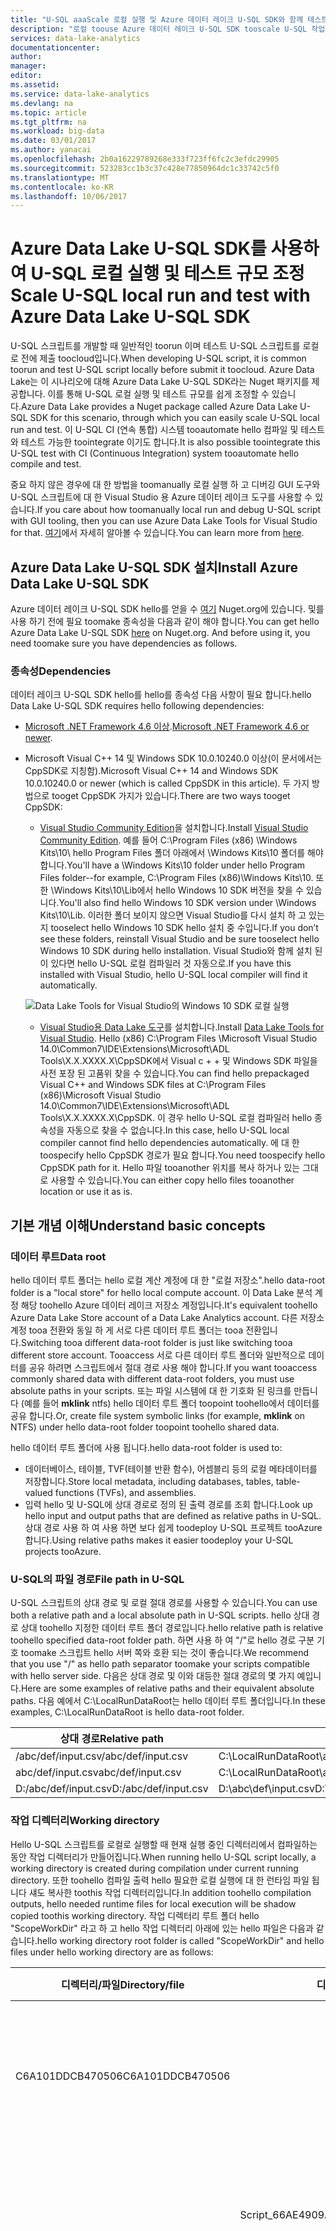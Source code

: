 ```yaml
---
title: "U-SQL aaaScale 로컬 실행 및 Azure 데이터 레이크 U-SQL SDK와 함께 테스트 | Microsoft Docs"
description: "로컬 toouse Azure 데이터 레이크 U-SQL SDK tooscale U-SQL 작업 실행 하 고 명령줄에서 로컬 워크스테이션 프로그래밍 인터페이스와 테스트 하는 방법에 대해 알아봅니다."
services: data-lake-analytics
documentationcenter: 
author: 
manager: 
editor: 
ms.assetid: 
ms.service: data-lake-analytics
ms.devlang: na
ms.topic: article
ms.tgt_pltfrm: na
ms.workload: big-data
ms.date: 03/01/2017
ms.author: yanacai
ms.openlocfilehash: 2b0a16229789268e333f723ff6fc2c3efdc29905
ms.sourcegitcommit: 523283cc1b3c37c428e77850964dc1c33742c5f0
ms.translationtype: MT
ms.contentlocale: ko-KR
ms.lasthandoff: 10/06/2017
---
```

# <a name="scale-u-sql-local-run-and-test-with-azure-data-lake-u-sql-sdk"></a><span data-ttu-id="9155f-103">Azure Data Lake U-SQL SDK를 사용하여 U-SQL 로컬 실행 및 테스트 규모 조정</span><span class="sxs-lookup"><span data-stu-id="9155f-103">Scale U-SQL local run and test with Azure Data Lake U-SQL SDK</span></span>

<span data-ttu-id="9155f-104">U-SQL 스크립트를 개발할 때 일반적인 toorun 이며 테스트 U-SQL 스크립트를 로컬로 전에 제출 toocloud입니다.</span><span class="sxs-lookup"><span data-stu-id="9155f-104">When developing U-SQL script, it is common toorun and test U-SQL script locally before submit it toocloud.</span></span> <span data-ttu-id="9155f-105">Azure Data Lake는 이 시나리오에 대해 Azure Data Lake U-SQL SDK라는 Nuget 패키지를 제공합니다. 이를 통해 U-SQL 로컬 실행 및 테스트 규모를 쉽게 조정할 수 있습니다.</span><span class="sxs-lookup"><span data-stu-id="9155f-105">Azure Data Lake provides a Nuget package called Azure Data Lake U-SQL SDK for this scenario, through which you can easily scale U-SQL local run and test.</span></span> <span data-ttu-id="9155f-106">이 U-SQL CI (연속 통합) 시스템 tooautomate hello 컴파일 및 테스트와 테스트 가능한 toointegrate 이기도 합니다.</span><span class="sxs-lookup"><span data-stu-id="9155f-106">It is also possible toointegrate this U-SQL test with CI (Continuous Integration) system tooautomate hello compile and test.</span></span>

<span data-ttu-id="9155f-107">중요 하지 않은 경우에 대 한 방법을 toomanually 로컬 실행 하 고 디버깅 GUI 도구와 U-SQL 스크립트에 대 한 Visual Studio 용 Azure 데이터 레이크 도구를 사용할 수 있습니다.</span><span class="sxs-lookup"><span data-stu-id="9155f-107">If you care about how toomanually local run and debug U-SQL script with GUI tooling, then you can use Azure Data Lake Tools for Visual Studio for that.</span></span> <span data-ttu-id="9155f-108">[여기](data-lake-analytics-data-lake-tools-local-run.md)에서 자세히 알아볼 수 있습니다.</span><span class="sxs-lookup"><span data-stu-id="9155f-108">You can learn more from [here](data-lake-analytics-data-lake-tools-local-run.md).</span></span>

## <a name="install-azure-data-lake-u-sql-sdk"></a><span data-ttu-id="9155f-109">Azure Data Lake U-SQL SDK 설치</span><span class="sxs-lookup"><span data-stu-id="9155f-109">Install Azure Data Lake U-SQL SDK</span></span>

<span data-ttu-id="9155f-110">Azure 데이터 레이크 U-SQL SDK hello를 얻을 수 [여기](https://www.nuget.org/packages/Microsoft.Azure.DataLake.USQL.SDK/) Nuget.org에 있습니다. 및를 사용 하기 전에 필요 toomake 종속성을 다음과 같이 해야 합니다.</span><span class="sxs-lookup"><span data-stu-id="9155f-110">You can get hello Azure Data Lake U-SQL SDK [here](https://www.nuget.org/packages/Microsoft.Azure.DataLake.USQL.SDK/) on Nuget.org. And before using it, you need toomake sure you have dependencies as follows.</span></span>

### <a name="dependencies"></a><span data-ttu-id="9155f-111">종속성</span><span class="sxs-lookup"><span data-stu-id="9155f-111">Dependencies</span></span>

<span data-ttu-id="9155f-112">데이터 레이크 U-SQL SDK hello를 hello를 종속성 다음 사항이 필요 합니다.</span><span class="sxs-lookup"><span data-stu-id="9155f-112">hello Data Lake U-SQL SDK requires hello following dependencies:</span></span>

- <span data-ttu-id="9155f-113">[Microsoft .NET Framework 4.6 이상](https://www.microsoft.com/download/details.aspx?id=17851).</span><span class="sxs-lookup"><span data-stu-id="9155f-113">[Microsoft .NET Framework 4.6 or newer](https://www.microsoft.com/download/details.aspx?id=17851).</span></span>
- <span data-ttu-id="9155f-114">Microsoft Visual C++ 14 및 Windows SDK 10.0.10240.0 이상(이 문서에서는 CppSDK로 지칭함).</span><span class="sxs-lookup"><span data-stu-id="9155f-114">Microsoft Visual C++ 14 and Windows SDK 10.0.10240.0 or newer (which is called CppSDK in this article).</span></span> <span data-ttu-id="9155f-115">두 가지 방법으로 tooget CppSDK 가지가 있습니다.</span><span class="sxs-lookup"><span data-stu-id="9155f-115">There are two ways tooget CppSDK:</span></span>

    - <span data-ttu-id="9155f-116">[Visual Studio Community Edition](https://developer.microsoft.com/downloads/vs-thankyou)을 설치합니다.</span><span class="sxs-lookup"><span data-stu-id="9155f-116">Install [Visual Studio Community Edition](https://developer.microsoft.com/downloads/vs-thankyou).</span></span> <span data-ttu-id="9155f-117">예를 들어 C:\Program Files (x86) \Windows Kits\10\ hello Program Files 폴더 아래에서 \Windows Kits\10 폴더를 해야 합니다.</span><span class="sxs-lookup"><span data-stu-id="9155f-117">You'll have a \Windows Kits\10 folder under hello Program Files folder--for example, C:\Program Files (x86)\Windows Kits\10\.</span></span> <span data-ttu-id="9155f-118">또한 \Windows Kits\10\Lib에서 hello Windows 10 SDK 버전을 찾을 수 있습니다.</span><span class="sxs-lookup"><span data-stu-id="9155f-118">You'll also find hello Windows 10 SDK version under \Windows Kits\10\Lib.</span></span> <span data-ttu-id="9155f-119">이러한 폴더 보이지 않으면 Visual Studio를 다시 설치 하 고 있는지 tooselect hello Windows 10 SDK hello 설치 중 수입니다.</span><span class="sxs-lookup"><span data-stu-id="9155f-119">If you don’t see these folders, reinstall Visual Studio and be sure tooselect hello Windows 10 SDK during hello installation.</span></span> <span data-ttu-id="9155f-120">Visual Studio와 함께 설치 된이 있다면 hello U-SQL 로컬 컴파일러 것 자동으로.</span><span class="sxs-lookup"><span data-stu-id="9155f-120">If you have this installed with Visual Studio, hello U-SQL local compiler will find it automatically.</span></span>

    ![Data Lake Tools for Visual Studio의 Windows 10 SDK 로컬 실행](./media/data-lake-analytics-data-lake-tools-local-run/data-lake-tools-for-visual-studio-local-run-windows-10-sdk.png)

    - <span data-ttu-id="9155f-122">[Visual Studio용 Data Lake 도구](http://aka.ms/adltoolsvs)를 설치합니다.</span><span class="sxs-lookup"><span data-stu-id="9155f-122">Install [Data Lake Tools for Visual Studio](http://aka.ms/adltoolsvs).</span></span> <span data-ttu-id="9155f-123">Hello (x86) C:\Program Files \Microsoft Visual Studio 14.0\Common7\IDE\Extensions\Microsoft\ADL Tools\X.X.XXXX.X\CppSDK에서 Visual c + + 및 Windows SDK 파일을 사전 포장 된 고품위 찾을 수 있습니다.</span><span class="sxs-lookup"><span data-stu-id="9155f-123">You can find hello prepackaged Visual C++ and Windows SDK files at C:\Program Files (x86)\Microsoft Visual Studio 14.0\Common7\IDE\Extensions\Microsoft\ADL Tools\X.X.XXXX.X\CppSDK.</span></span> <span data-ttu-id="9155f-124">이 경우 hello U-SQL 로컬 컴파일러 hello 종속성을 자동으로 찾을 수 없습니다.</span><span class="sxs-lookup"><span data-stu-id="9155f-124">In this case, hello U-SQL local compiler cannot find hello dependencies automatically.</span></span> <span data-ttu-id="9155f-125">에 대 한 toospecify hello CppSDK 경로가 필요 합니다.</span><span class="sxs-lookup"><span data-stu-id="9155f-125">You need toospecify hello CppSDK path for it.</span></span> <span data-ttu-id="9155f-126">Hello 파일 tooanother 위치를 복사 하거나 있는 그대로 사용할 수 있습니다.</span><span class="sxs-lookup"><span data-stu-id="9155f-126">You can either copy hello files tooanother location or use it as is.</span></span>

## <a name="understand-basic-concepts"></a><span data-ttu-id="9155f-127">기본 개념 이해</span><span class="sxs-lookup"><span data-stu-id="9155f-127">Understand basic concepts</span></span>

### <a name="data-root"></a><span data-ttu-id="9155f-128">데이터 루트</span><span class="sxs-lookup"><span data-stu-id="9155f-128">Data root</span></span>

<span data-ttu-id="9155f-129">hello 데이터 루트 폴더는 hello 로컬 계산 계정에 대 한 "로컬 저장소".</span><span class="sxs-lookup"><span data-stu-id="9155f-129">hello data-root folder is a "local store" for hello local compute account.</span></span> <span data-ttu-id="9155f-130">이 Data Lake 분석 계정 해당 toohello Azure 데이터 레이크 저장소 계정입니다.</span><span class="sxs-lookup"><span data-stu-id="9155f-130">It's equivalent toohello Azure Data Lake Store account of a Data Lake Analytics account.</span></span> <span data-ttu-id="9155f-131">다른 저장소 계정 tooa 전환와 동일 하 게 서로 다른 데이터 루트 폴더는 tooa 전환입니다.</span><span class="sxs-lookup"><span data-stu-id="9155f-131">Switching tooa different data-root folder is just like switching tooa different store account.</span></span> <span data-ttu-id="9155f-132">Tooaccess 서로 다른 데이터 루트 폴더와 일반적으로 데이터를 공유 하려면 스크립트에서 절대 경로 사용 해야 합니다.</span><span class="sxs-lookup"><span data-stu-id="9155f-132">If you want tooaccess commonly shared data with different data-root folders, you must use absolute paths in your scripts.</span></span> <span data-ttu-id="9155f-133">또는 파일 시스템에 대 한 기호화 된 링크를 만듭니다 (예를 들어 **mklink** ntfs) hello 데이터 루트 폴더 toopoint toohello에서 데이터를 공유 합니다.</span><span class="sxs-lookup"><span data-stu-id="9155f-133">Or, create file system symbolic links (for example, **mklink** on NTFS) under hello data-root folder toopoint toohello shared data.</span></span>

<span data-ttu-id="9155f-134">hello 데이터 루트 폴더에 사용 됩니다.</span><span class="sxs-lookup"><span data-stu-id="9155f-134">hello data-root folder is used to:</span></span>

- <span data-ttu-id="9155f-135">데이터베이스, 테이블, TVF(테이블 반환 함수), 어셈블리 등의 로컬 메타데이터를 저장합니다.</span><span class="sxs-lookup"><span data-stu-id="9155f-135">Store local metadata, including databases, tables, table-valued functions (TVFs), and assemblies.</span></span>
- <span data-ttu-id="9155f-136">입력 hello 및 U-SQL에 상대 경로로 정의 된 출력 경로를 조회 합니다.</span><span class="sxs-lookup"><span data-stu-id="9155f-136">Look up hello input and output paths that are defined as relative paths in U-SQL.</span></span> <span data-ttu-id="9155f-137">상대 경로 사용 하 여 사용 하면 보다 쉽게 toodeploy U-SQL 프로젝트 tooAzure 합니다.</span><span class="sxs-lookup"><span data-stu-id="9155f-137">Using relative paths makes it easier toodeploy your U-SQL projects tooAzure.</span></span>

### <a name="file-path-in-u-sql"></a><span data-ttu-id="9155f-138">U-SQL의 파일 경로</span><span class="sxs-lookup"><span data-stu-id="9155f-138">File path in U-SQL</span></span>

<span data-ttu-id="9155f-139">U-SQL 스크립트의 상대 경로 및 로컬 절대 경로를 사용할 수 있습니다.</span><span class="sxs-lookup"><span data-stu-id="9155f-139">You can use both a relative path and a local absolute path in U-SQL scripts.</span></span> <span data-ttu-id="9155f-140">hello 상대 경로 상대 toohello 지정한 데이터 루트 폴더 경로입니다.</span><span class="sxs-lookup"><span data-stu-id="9155f-140">hello relative path is relative toohello specified data-root folder path.</span></span> <span data-ttu-id="9155f-141">하면 사용 하 여 "/"로 hello 경로 구분 기호 toomake 스크립트 hello 서버 쪽와 호환 되는 것이 좋습니다.</span><span class="sxs-lookup"><span data-stu-id="9155f-141">We recommend that you use "/" as hello path separator toomake your scripts compatible with hello server side.</span></span> <span data-ttu-id="9155f-142">다음은 상대 경로 및 이와 대등한 절대 경로의 몇 가지 예입니다.</span><span class="sxs-lookup"><span data-stu-id="9155f-142">Here are some examples of relative paths and their equivalent absolute paths.</span></span> <span data-ttu-id="9155f-143">다음 예에서 C:\LocalRunDataRoot는 hello 데이터 루트 폴더입니다.</span><span class="sxs-lookup"><span data-stu-id="9155f-143">In these examples, C:\LocalRunDataRoot is hello data-root folder.</span></span>

|<span data-ttu-id="9155f-144">상대 경로</span><span class="sxs-lookup"><span data-stu-id="9155f-144">Relative path</span></span>|<span data-ttu-id="9155f-145">절대 경로</span><span class="sxs-lookup"><span data-stu-id="9155f-145">Absolute path</span></span>|
|-------------|-------------|
|<span data-ttu-id="9155f-146">/abc/def/input.csv</span><span class="sxs-lookup"><span data-stu-id="9155f-146">/abc/def/input.csv</span></span> |<span data-ttu-id="9155f-147">C:\LocalRunDataRoot\abc\def\input.csv</span><span class="sxs-lookup"><span data-stu-id="9155f-147">C:\LocalRunDataRoot\abc\def\input.csv</span></span>|
|<span data-ttu-id="9155f-148">abc/def/input.csv</span><span class="sxs-lookup"><span data-stu-id="9155f-148">abc/def/input.csv</span></span>  |<span data-ttu-id="9155f-149">C:\LocalRunDataRoot\abc\def\input.csv</span><span class="sxs-lookup"><span data-stu-id="9155f-149">C:\LocalRunDataRoot\abc\def\input.csv</span></span>|
|<span data-ttu-id="9155f-150">D:/abc/def/input.csv</span><span class="sxs-lookup"><span data-stu-id="9155f-150">D:/abc/def/input.csv</span></span> |<span data-ttu-id="9155f-151">D:\abc\def\input.csv</span><span class="sxs-lookup"><span data-stu-id="9155f-151">D:\abc\def\input.csv</span></span>|

### <a name="working-directory"></a><span data-ttu-id="9155f-152">작업 디렉터리</span><span class="sxs-lookup"><span data-stu-id="9155f-152">Working directory</span></span>

<span data-ttu-id="9155f-153">Hello U-SQL 스크립트를 로컬로 실행할 때 현재 실행 중인 디렉터리에서 컴파일하는 동안 작업 디렉터리가 만들어집니다.</span><span class="sxs-lookup"><span data-stu-id="9155f-153">When running hello U-SQL script locally, a working directory is created during compilation under current running directory.</span></span> <span data-ttu-id="9155f-154">또한 toohello 컴파일 출력 hello 필요한 로컬 실행에 대 한 런타임 파일 됩니다 섀도 복사한 toothis 작업 디렉터리입니다.</span><span class="sxs-lookup"><span data-stu-id="9155f-154">In addition toohello compilation outputs, hello needed runtime files for local execution will be shadow copied toothis working directory.</span></span> <span data-ttu-id="9155f-155">작업 디렉터리 루트 폴더 hello "ScopeWorkDir" 라고 하 고 hello 작업 디렉터리 아래에 있는 hello 파일은 다음과 같습니다.</span><span class="sxs-lookup"><span data-stu-id="9155f-155">hello working directory root folder is called "ScopeWorkDir" and hello files under hello working directory are as follows:</span></span>

|<span data-ttu-id="9155f-156">디렉터리/파일</span><span class="sxs-lookup"><span data-stu-id="9155f-156">Directory/file</span></span>|<span data-ttu-id="9155f-157">디렉터리/파일</span><span class="sxs-lookup"><span data-stu-id="9155f-157">Directory/file</span></span>|<span data-ttu-id="9155f-158">디렉터리/파일</span><span class="sxs-lookup"><span data-stu-id="9155f-158">Directory/file</span></span>|<span data-ttu-id="9155f-159">정의</span><span class="sxs-lookup"><span data-stu-id="9155f-159">Definition</span></span>|<span data-ttu-id="9155f-160">설명</span><span class="sxs-lookup"><span data-stu-id="9155f-160">Description</span></span>|
|--------------|--------------|--------------|----------|-----------|
|<span data-ttu-id="9155f-161">C6A101DDCB470506</span><span class="sxs-lookup"><span data-stu-id="9155f-161">C6A101DDCB470506</span></span>| | |<span data-ttu-id="9155f-162">런타임 버전의 해시 문자열</span><span class="sxs-lookup"><span data-stu-id="9155f-162">Hash string of runtime version</span></span>|<span data-ttu-id="9155f-163">로컬 실행에 필요한 런타임 파일의 섀도 복사본</span><span class="sxs-lookup"><span data-stu-id="9155f-163">Shadow copy of runtime files needed for local execution</span></span>|
| |<span data-ttu-id="9155f-164">Script_66AE4909AA0ED06C</span><span class="sxs-lookup"><span data-stu-id="9155f-164">Script_66AE4909AA0ED06C</span></span>| |<span data-ttu-id="9155f-165">스크립트 이름 + 스크립트 경로의 해시 문자열</span><span class="sxs-lookup"><span data-stu-id="9155f-165">Script name + hash string of script path</span></span>|<span data-ttu-id="9155f-166">컴파일 출력 및 실행 단계 로깅</span><span class="sxs-lookup"><span data-stu-id="9155f-166">Compilation outputs and execution step logging</span></span>|
| | |<span data-ttu-id="9155f-167">\_script\_.abr</span><span class="sxs-lookup"><span data-stu-id="9155f-167">\_script\_.abr</span></span>|<span data-ttu-id="9155f-168">컴파일러 출력</span><span class="sxs-lookup"><span data-stu-id="9155f-168">Compiler output</span></span>|<span data-ttu-id="9155f-169">대수 파일</span><span class="sxs-lookup"><span data-stu-id="9155f-169">Algebra file</span></span>|
| | |<span data-ttu-id="9155f-170">\_ScopeCodeGen\_.*</span><span class="sxs-lookup"><span data-stu-id="9155f-170">\_ScopeCodeGen\_.*</span></span>|<span data-ttu-id="9155f-171">컴파일러 출력</span><span class="sxs-lookup"><span data-stu-id="9155f-171">Compiler output</span></span>|<span data-ttu-id="9155f-172">생성된 관리 코드</span><span class="sxs-lookup"><span data-stu-id="9155f-172">Generated managed code</span></span>|
| | |<span data-ttu-id="9155f-173">\_ScopeCodeGenEngine\_.*</span><span class="sxs-lookup"><span data-stu-id="9155f-173">\_ScopeCodeGenEngine\_.*</span></span>|<span data-ttu-id="9155f-174">컴파일러 출력</span><span class="sxs-lookup"><span data-stu-id="9155f-174">Compiler output</span></span>|<span data-ttu-id="9155f-175">생성된 네이티브 코드</span><span class="sxs-lookup"><span data-stu-id="9155f-175">Generated native code</span></span>|
| | |<span data-ttu-id="9155f-176">참조된 어셈블리</span><span class="sxs-lookup"><span data-stu-id="9155f-176">referenced assemblies</span></span>|<span data-ttu-id="9155f-177">어셈블리 참조</span><span class="sxs-lookup"><span data-stu-id="9155f-177">Assembly reference</span></span>|<span data-ttu-id="9155f-178">참조된 어셈블리 파일</span><span class="sxs-lookup"><span data-stu-id="9155f-178">Referenced assembly files</span></span>|
| | |<span data-ttu-id="9155f-179">deployed_resources</span><span class="sxs-lookup"><span data-stu-id="9155f-179">deployed_resources</span></span>|<span data-ttu-id="9155f-180">리소스 배포</span><span class="sxs-lookup"><span data-stu-id="9155f-180">Resource deployment</span></span>|<span data-ttu-id="9155f-181">리소스 배포 파일</span><span class="sxs-lookup"><span data-stu-id="9155f-181">Resource deployment files</span></span>|
| | |<span data-ttu-id="9155f-182">xxxxxxxx.xxx[1..n]\_\*.*</span><span class="sxs-lookup"><span data-stu-id="9155f-182">xxxxxxxx.xxx[1..n]\_\*.*</span></span>|<span data-ttu-id="9155f-183">실행 로그</span><span class="sxs-lookup"><span data-stu-id="9155f-183">Execution log</span></span>|<span data-ttu-id="9155f-184">실행 단계에 대한 로그</span><span class="sxs-lookup"><span data-stu-id="9155f-184">Log of execution steps</span></span>|


## <a name="use-hello-sdk-from-hello-command-line"></a><span data-ttu-id="9155f-185">Hello 명령줄에서 SDK hello를 사용 하 여</span><span class="sxs-lookup"><span data-stu-id="9155f-185">Use hello SDK from hello command line</span></span>

### <a name="command-line-interface-of-hello-helper-application"></a><span data-ttu-id="9155f-186">Hello 도우미 응용 프로그램의 명령줄 인터페이스</span><span class="sxs-lookup"><span data-stu-id="9155f-186">Command-line interface of hello helper application</span></span>

<span data-ttu-id="9155f-187">SDK directory\build\runtime에서 LocalRunHelper.exe 인터페이스의 일반적으로 사용 하는 hello toomost 로컬 실행 기능을 제공 하는 hello 명령줄 도우미 응용 프로그램입니다.</span><span class="sxs-lookup"><span data-stu-id="9155f-187">Under SDK directory\build\runtime, LocalRunHelper.exe is hello command-line helper application that provides interfaces toomost of hello commonly used local-run functions.</span></span> <span data-ttu-id="9155f-188">Note 명령을 모두 hello 및 hello 인수 스위치는 대/소문자 구분 합니다.</span><span class="sxs-lookup"><span data-stu-id="9155f-188">Note that both hello command and hello argument switches are case-sensitive.</span></span> <span data-ttu-id="9155f-189">tooinvoke 하기:</span><span class="sxs-lookup"><span data-stu-id="9155f-189">tooinvoke it:</span></span>

    LocalRunHelper.exe <command> <Required-Command-Arguments> [Optional-Command-Arguments]

<span data-ttu-id="9155f-190">인수 없이 또는 hello로 LocalRunHelper.exe 실행 **도움말** 스위치 tooshow hello 도움말 정보:</span><span class="sxs-lookup"><span data-stu-id="9155f-190">Run LocalRunHelper.exe without arguments or with hello **help** switch tooshow hello help information:</span></span>

    > LocalRunHelper.exe help

        Command 'help' :  Show usage information
        Command 'compile' :  Compile hello script
        Required Arguments :
            -Script param
                    Script File Path
        Optional Arguments :
            -Shallow [default value 'False']
                    Shallow compile

<span data-ttu-id="9155f-191">Hello에 지원 정보:</span><span class="sxs-lookup"><span data-stu-id="9155f-191">In hello help information:</span></span>

-  <span data-ttu-id="9155f-192">**명령** 제공 hello 명령의 이름입니다.</span><span class="sxs-lookup"><span data-stu-id="9155f-192">**Command** gives hello command’s name.</span></span>  
-  <span data-ttu-id="9155f-193">**Required Argument**: 제공해야 하는 인수를 나열합니다.</span><span class="sxs-lookup"><span data-stu-id="9155f-193">**Required Argument** lists arguments that must be supplied.</span></span>  
-  <span data-ttu-id="9155f-194">**Optional Argument**: 선택적이며 기본값을 갖는 인수를 나열합니다.</span><span class="sxs-lookup"><span data-stu-id="9155f-194">**Optional Argument** lists arguments that are optional, with default values.</span></span>  <span data-ttu-id="9155f-195">선택적 부울 인수 매개 변수 및 모양을 음수 tootheir 기본값을 의미 합니다.</span><span class="sxs-lookup"><span data-stu-id="9155f-195">Optional Boolean arguments don’t have parameters, and their appearances mean negative tootheir default value.</span></span>

### <a name="return-value-and-logging"></a><span data-ttu-id="9155f-196">반환 값 및 로깅</span><span class="sxs-lookup"><span data-stu-id="9155f-196">Return value and logging</span></span>

<span data-ttu-id="9155f-197">hello 도우미 응용 프로그램이 반환 **0** 성공 및 **-1** 실패에 대 한 합니다.</span><span class="sxs-lookup"><span data-stu-id="9155f-197">hello helper application returns **0** for success and **-1** for failure.</span></span> <span data-ttu-id="9155f-198">기본적으로 hello 도우미 모든 메시지 toohello 현재 콘솔을 보냅니다.</span><span class="sxs-lookup"><span data-stu-id="9155f-198">By default, hello helper sends all messages toohello current console.</span></span> <span data-ttu-id="9155f-199">그러나 대부분의 hello 명령은 지원 hello **-MessageOut path_to_log_file** hello 리디렉션하는 선택적 인수 tooa 로그 파일을 출력 합니다.</span><span class="sxs-lookup"><span data-stu-id="9155f-199">However, most of hello commands support hello **-MessageOut path_to_log_file** optional argument that redirects hello outputs tooa log file.</span></span>

### <a name="environment-variable-configuring"></a><span data-ttu-id="9155f-200">환경 변수 구성</span><span class="sxs-lookup"><span data-stu-id="9155f-200">Environment variable configuring</span></span>

<span data-ttu-id="9155f-201">U-SQL 로컬 실행을 위해서는 지정된 데이터 루트가 로컬 저장소 계정으로 필요하고, 종속성에 대해 지정된 CppSDK 경로가 필요합니다.</span><span class="sxs-lookup"><span data-stu-id="9155f-201">U-SQL local run needs a specified data root as local storage account, as well as a specified CppSDK path for dependencies.</span></span> <span data-ttu-id="9155f-202">명령줄 또는 설정 환경 변수에서 집합 hello 인수 둘 다를 수 있습니다.</span><span class="sxs-lookup"><span data-stu-id="9155f-202">You can both set hello argument in command-line or set environment variable for them.</span></span>

- <span data-ttu-id="9155f-203">집합 hello **SCOPE_CPP_SDK** 환경 변수입니다.</span><span class="sxs-lookup"><span data-stu-id="9155f-203">Set hello **SCOPE_CPP_SDK** environment variable.</span></span>

    <span data-ttu-id="9155f-204">Visual Studio에 대 한 데이터 레이크 도구를 설치 하 여 Microsoft Visual c + + 및 Windows SDK hello를 얻게 폴더 다음 hello 있는지를 확인 합니다.</span><span class="sxs-lookup"><span data-stu-id="9155f-204">If you get Microsoft Visual C++ and hello Windows SDK by installing Data Lake Tools for Visual Studio, verify that you have hello following folder:</span></span>

        C:\Program Files (x86)\Microsoft Visual Studio 14.0\Common7\IDE\Extensions\Microsoft\Microsoft Azure Data Lake Tools for Visual Studio 2015\X.X.XXXX.X\CppSDK

    <span data-ttu-id="9155f-205">라는 새 환경 변수를 정의 **SCOPE_CPP_SDK** toopoint toothis 디렉터리입니다.</span><span class="sxs-lookup"><span data-stu-id="9155f-205">Define a new environment variable called **SCOPE_CPP_SDK** toopoint toothis directory.</span></span> <span data-ttu-id="9155f-206">또는 hello 폴더 toohello 다른 위치를 복사 하 고 지정 **SCOPE_CPP_SDK** 된 것입니다.</span><span class="sxs-lookup"><span data-stu-id="9155f-206">Or copy hello folder toohello other location and specify **SCOPE_CPP_SDK** as that.</span></span>

    <span data-ttu-id="9155f-207">또한 toosetting hello 환경 변수에서 hello를 지정할 수 있습니다 **-CppSDK** hello 명령줄을 사용 하는 경우에 인수입니다.</span><span class="sxs-lookup"><span data-stu-id="9155f-207">In addition toosetting hello environment variable, you can specify hello **-CppSDK** argument when you're using hello command line.</span></span> <span data-ttu-id="9155f-208">이 인수는 기본 CppSDK 환경 변수를 덮어씁니다.</span><span class="sxs-lookup"><span data-stu-id="9155f-208">This argument overwrites your default CppSDK environment variable.</span></span>

- <span data-ttu-id="9155f-209">집합 hello **LOCALRUN_DATAROOT** 환경 변수입니다.</span><span class="sxs-lookup"><span data-stu-id="9155f-209">Set hello **LOCALRUN_DATAROOT** environment variable.</span></span>

    <span data-ttu-id="9155f-210">라는 새 환경 변수를 정의 **LOCALRUN_DATAROOT** toohello 데이터 루트를 가리키는 합니다.</span><span class="sxs-lookup"><span data-stu-id="9155f-210">Define a new environment variable called **LOCALRUN_DATAROOT** that points toohello data root.</span></span>

    <span data-ttu-id="9155f-211">또한 toosetting hello 환경 변수에서 hello를 지정할 수 있습니다 **-DataRoot** 인수 명령줄을 사용 하는 경우 hello 데이터 루트 경로 사용 합니다.</span><span class="sxs-lookup"><span data-stu-id="9155f-211">In addition toosetting hello environment variable, you can specify hello **-DataRoot** argument with hello data-root path when you're using a command line.</span></span> <span data-ttu-id="9155f-212">이 인수는 기본 데이터 루트 환경 변수를 덮어씁니다.</span><span class="sxs-lookup"><span data-stu-id="9155f-212">This argument overwrites your default data-root environment variable.</span></span> <span data-ttu-id="9155f-213">이 인수 tooevery 명령줄 hello 모든 작업에 대 한 기본 데이터 루트 환경 변수를 덮어쓸 수 있도록 실행 하는 tooadd 필요 합니다.</span><span class="sxs-lookup"><span data-stu-id="9155f-213">You need tooadd this argument tooevery command line you're running so that you can overwrite hello default data-root environment variable for all operations.</span></span>

### <a name="sdk-command-line-usage-samples"></a><span data-ttu-id="9155f-214">SDK 명령줄 사용 샘플</span><span class="sxs-lookup"><span data-stu-id="9155f-214">SDK command line usage samples</span></span>

#### <a name="compile-and-run"></a><span data-ttu-id="9155f-215">컴파일 및 실행</span><span class="sxs-lookup"><span data-stu-id="9155f-215">Compile and run</span></span>

<span data-ttu-id="9155f-216">hello **실행** 명령을 사용 하 여 toocompile 스크립트 hello 및 다음 컴파일된 결과 실행 합니다.</span><span class="sxs-lookup"><span data-stu-id="9155f-216">hello **run** command is used toocompile hello script and then execute compiled results.</span></span> <span data-ttu-id="9155f-217">명령줄 인수는 **compile**과 **execute**의 조합입니다.</span><span class="sxs-lookup"><span data-stu-id="9155f-217">Its command-line arguments are a combination of those from **compile** and **execute**.</span></span>

    LocalRunHelper run -Script path_to_usql_script.usql [optional_arguments]

<span data-ttu-id="9155f-218">hello 다음은 하기 위한 선택적 인수 **실행**:</span><span class="sxs-lookup"><span data-stu-id="9155f-218">hello following are optional arguments for **run**:</span></span>


|<span data-ttu-id="9155f-219">인수</span><span class="sxs-lookup"><span data-stu-id="9155f-219">Argument</span></span>|<span data-ttu-id="9155f-220">기본값</span><span class="sxs-lookup"><span data-stu-id="9155f-220">Default value</span></span>|<span data-ttu-id="9155f-221">설명</span><span class="sxs-lookup"><span data-stu-id="9155f-221">Description</span></span>|
|--------|-------------|-----------|
|<span data-ttu-id="9155f-222">-CodeBehind</span><span class="sxs-lookup"><span data-stu-id="9155f-222">-CodeBehind</span></span>|<span data-ttu-id="9155f-223">False</span><span class="sxs-lookup"><span data-stu-id="9155f-223">False</span></span>|<span data-ttu-id="9155f-224">hello 스크립트의.cs 코드 숨김</span><span class="sxs-lookup"><span data-stu-id="9155f-224">hello script has .cs code behind</span></span>|
|<span data-ttu-id="9155f-225">-CppSDK</span><span class="sxs-lookup"><span data-stu-id="9155f-225">-CppSDK</span></span>| |<span data-ttu-id="9155f-226">CppSDK 디렉터리입니다.</span><span class="sxs-lookup"><span data-stu-id="9155f-226">CppSDK Directory</span></span>|
|<span data-ttu-id="9155f-227">-DataRoot</span><span class="sxs-lookup"><span data-stu-id="9155f-227">-DataRoot</span></span>| <span data-ttu-id="9155f-228">DataRoot 환경 변수</span><span class="sxs-lookup"><span data-stu-id="9155f-228">DataRoot environment variable</span></span>|<span data-ttu-id="9155f-229">로컬 실행에 대 한 DataRoot 너무 기본 'LOCALRUN_DATAROOT' 환경 변수</span><span class="sxs-lookup"><span data-stu-id="9155f-229">DataRoot for local run, default too'LOCALRUN_DATAROOT' environment variable</span></span>|
|<span data-ttu-id="9155f-230">-MessageOut</span><span class="sxs-lookup"><span data-stu-id="9155f-230">-MessageOut</span></span>| |<span data-ttu-id="9155f-231">콘솔 tooa 파일에 메시지를 덤프 합니다.</span><span class="sxs-lookup"><span data-stu-id="9155f-231">Dump messages on console tooa file</span></span>|
|<span data-ttu-id="9155f-232">-Parallel</span><span class="sxs-lookup"><span data-stu-id="9155f-232">-Parallel</span></span>|<span data-ttu-id="9155f-233">1</span><span class="sxs-lookup"><span data-stu-id="9155f-233">1</span></span>|<span data-ttu-id="9155f-234">Hello 실행 계획 hello로 병렬 처리 수준 지정</span><span class="sxs-lookup"><span data-stu-id="9155f-234">Run hello plan with hello specified parallelism</span></span>|
|<span data-ttu-id="9155f-235">-References</span><span class="sxs-lookup"><span data-stu-id="9155f-235">-References</span></span>| |<span data-ttu-id="9155f-236">구분 하 여 tooextra 참조 어셈블리 경로 또는 코드 숨김의 데이터 파일의 목록 ';'</span><span class="sxs-lookup"><span data-stu-id="9155f-236">List of paths tooextra reference assemblies or data files of code behind, separated by ';'</span></span>|
|<span data-ttu-id="9155f-237">-UdoRedirect</span><span class="sxs-lookup"><span data-stu-id="9155f-237">-UdoRedirect</span></span>|<span data-ttu-id="9155f-238">False</span><span class="sxs-lookup"><span data-stu-id="9155f-238">False</span></span>|<span data-ttu-id="9155f-239">Udo 어셈블리 리디렉션 구성을 생성합니다.</span><span class="sxs-lookup"><span data-stu-id="9155f-239">Generate Udo assembly redirect config</span></span>|
|<span data-ttu-id="9155f-240">-UseDatabase</span><span class="sxs-lookup"><span data-stu-id="9155f-240">-UseDatabase</span></span>|<span data-ttu-id="9155f-241">master</span><span class="sxs-lookup"><span data-stu-id="9155f-241">master</span></span>|<span data-ttu-id="9155f-242">임시 어셈블리 등록 뒤에 있는 코드에 대 한 데이터베이스 toouse</span><span class="sxs-lookup"><span data-stu-id="9155f-242">Database toouse for code behind temporary assembly registration</span></span>|
|<span data-ttu-id="9155f-243">-Verbose</span><span class="sxs-lookup"><span data-stu-id="9155f-243">-Verbose</span></span>|<span data-ttu-id="9155f-244">False</span><span class="sxs-lookup"><span data-stu-id="9155f-244">False</span></span>|<span data-ttu-id="9155f-245">런타임의 자세한 출력을 표시합니다.</span><span class="sxs-lookup"><span data-stu-id="9155f-245">Show detailed outputs from runtime</span></span>|
|<span data-ttu-id="9155f-246">-WorkDir</span><span class="sxs-lookup"><span data-stu-id="9155f-246">-WorkDir</span></span>|<span data-ttu-id="9155f-247">현재 디렉터리</span><span class="sxs-lookup"><span data-stu-id="9155f-247">Current Directory</span></span>|<span data-ttu-id="9155f-248">컴파일러 사용 및 출력을 위한 디렉터리입니다.</span><span class="sxs-lookup"><span data-stu-id="9155f-248">Directory for compiler usage and outputs</span></span>|
|<span data-ttu-id="9155f-249">-RunScopeCEP</span><span class="sxs-lookup"><span data-stu-id="9155f-249">-RunScopeCEP</span></span>|<span data-ttu-id="9155f-250">0</span><span class="sxs-lookup"><span data-stu-id="9155f-250">0</span></span>|<span data-ttu-id="9155f-251">ScopeCEP 모드 toouse</span><span class="sxs-lookup"><span data-stu-id="9155f-251">ScopeCEP mode toouse</span></span>|
|<span data-ttu-id="9155f-252">-ScopeCEPTempPath</span><span class="sxs-lookup"><span data-stu-id="9155f-252">-ScopeCEPTempPath</span></span>|<span data-ttu-id="9155f-253">temp</span><span class="sxs-lookup"><span data-stu-id="9155f-253">temp</span></span>|<span data-ttu-id="9155f-254">스트리밍 데이터에 대 한 임시 경로 toouse</span><span class="sxs-lookup"><span data-stu-id="9155f-254">Temp path toouse for streaming data</span></span>|
|<span data-ttu-id="9155f-255">-OptFlags</span><span class="sxs-lookup"><span data-stu-id="9155f-255">-OptFlags</span></span>| |<span data-ttu-id="9155f-256">쉼표로 구분된 최적화 프로그램 플래그 목록입니다.</span><span class="sxs-lookup"><span data-stu-id="9155f-256">Comma-separated list of optimizer flags</span></span>|


<span data-ttu-id="9155f-257">예를 들면 다음과 같습니다.</span><span class="sxs-lookup"><span data-stu-id="9155f-257">Here's an example:</span></span>

    LocalRunHelper run -Script d:\test\test1.usql -WorkDir d:\test\bin -CodeBehind -References "d:\asm\ref1.dll;d:\asm\ref2.dll" -UseDatabase testDB –Parallel 5 -Verbose

<span data-ttu-id="9155f-258">결합 외에도 **컴파일** 및 **실행**, 컴파일 및 hello 컴파일된 실행 파일을 개별적으로 실행할 수 있습니다.</span><span class="sxs-lookup"><span data-stu-id="9155f-258">Besides combining **compile** and **execute**, you can compile and execute hello compiled executables separately.</span></span>

#### <a name="compile-a-u-sql-script"></a><span data-ttu-id="9155f-259">U-SQL 스크립트 컴파일</span><span class="sxs-lookup"><span data-stu-id="9155f-259">Compile a U-SQL script</span></span>

<span data-ttu-id="9155f-260">hello **컴파일** 명령에 사용 되는 toocompile는 U-SQL 스크립트 tooexecutables입니다.</span><span class="sxs-lookup"><span data-stu-id="9155f-260">hello **compile** command is used toocompile a U-SQL script tooexecutables.</span></span>

    LocalRunHelper compile -Script path_to_usql_script.usql [optional_arguments]

<span data-ttu-id="9155f-261">hello 다음은 하기 위한 선택적 인수 **컴파일**:</span><span class="sxs-lookup"><span data-stu-id="9155f-261">hello following are optional arguments for **compile**:</span></span>


|<span data-ttu-id="9155f-262">인수</span><span class="sxs-lookup"><span data-stu-id="9155f-262">Argument</span></span>|<span data-ttu-id="9155f-263">설명</span><span class="sxs-lookup"><span data-stu-id="9155f-263">Description</span></span>|
|--------|-----------|
| <span data-ttu-id="9155f-264">-CodeBehind [기본값 'False']</span><span class="sxs-lookup"><span data-stu-id="9155f-264">-CodeBehind [default value 'False']</span></span>|<span data-ttu-id="9155f-265">hello 스크립트의.cs 코드 숨김</span><span class="sxs-lookup"><span data-stu-id="9155f-265">hello script has .cs code behind</span></span>|
| <span data-ttu-id="9155f-266">-CppSDK [기본값 '']</span><span class="sxs-lookup"><span data-stu-id="9155f-266">-CppSDK [default value '']</span></span>|<span data-ttu-id="9155f-267">CppSDK 디렉터리입니다.</span><span class="sxs-lookup"><span data-stu-id="9155f-267">CppSDK Directory</span></span>|
| <span data-ttu-id="9155f-268">-DataRoot [기본값 'DataRoot 환경 변수']</span><span class="sxs-lookup"><span data-stu-id="9155f-268">-DataRoot [default value 'DataRoot environment variable']</span></span>|<span data-ttu-id="9155f-269">로컬 실행에 대 한 DataRoot 너무 기본 'LOCALRUN_DATAROOT' 환경 변수</span><span class="sxs-lookup"><span data-stu-id="9155f-269">DataRoot for local run, default too'LOCALRUN_DATAROOT' environment variable</span></span>|
| <span data-ttu-id="9155f-270">-MessageOut [기본값 '']</span><span class="sxs-lookup"><span data-stu-id="9155f-270">-MessageOut [default value '']</span></span>|<span data-ttu-id="9155f-271">콘솔 tooa 파일에 메시지를 덤프 합니다.</span><span class="sxs-lookup"><span data-stu-id="9155f-271">Dump messages on console tooa file</span></span>|
| <span data-ttu-id="9155f-272">-References [기본값 '']</span><span class="sxs-lookup"><span data-stu-id="9155f-272">-References [default value '']</span></span>|<span data-ttu-id="9155f-273">구분 하 여 tooextra 참조 어셈블리 경로 또는 코드 숨김의 데이터 파일의 목록 ';'</span><span class="sxs-lookup"><span data-stu-id="9155f-273">List of paths tooextra reference assemblies or data files of code behind, separated by ';'</span></span>|
| <span data-ttu-id="9155f-274">-Shallow [기본값 'False']</span><span class="sxs-lookup"><span data-stu-id="9155f-274">-Shallow [default value 'False']</span></span>|<span data-ttu-id="9155f-275">단순 컴파일입니다.</span><span class="sxs-lookup"><span data-stu-id="9155f-275">Shallow compile</span></span>|
| <span data-ttu-id="9155f-276">-UdoRedirect [기본값 'False']</span><span class="sxs-lookup"><span data-stu-id="9155f-276">-UdoRedirect [default value 'False']</span></span>|<span data-ttu-id="9155f-277">Udo 어셈블리 리디렉션 구성을 생성합니다.</span><span class="sxs-lookup"><span data-stu-id="9155f-277">Generate Udo assembly redirect config</span></span>|
| <span data-ttu-id="9155f-278">-UseDatabase [기본값 'master']</span><span class="sxs-lookup"><span data-stu-id="9155f-278">-UseDatabase [default value 'master']</span></span>|<span data-ttu-id="9155f-279">임시 어셈블리 등록 뒤에 있는 코드에 대 한 데이터베이스 toouse</span><span class="sxs-lookup"><span data-stu-id="9155f-279">Database toouse for code behind temporary assembly registration</span></span>|
| <span data-ttu-id="9155f-280">-WorkDir [기본값 '현재 디렉터리']</span><span class="sxs-lookup"><span data-stu-id="9155f-280">-WorkDir [default value 'Current Directory']</span></span>|<span data-ttu-id="9155f-281">컴파일러 사용 및 출력을 위한 디렉터리입니다.</span><span class="sxs-lookup"><span data-stu-id="9155f-281">Directory for compiler usage and outputs</span></span>|
| <span data-ttu-id="9155f-282">-RunScopeCEP [기본값 '0']</span><span class="sxs-lookup"><span data-stu-id="9155f-282">-RunScopeCEP [default value '0']</span></span>|<span data-ttu-id="9155f-283">ScopeCEP 모드 toouse</span><span class="sxs-lookup"><span data-stu-id="9155f-283">ScopeCEP mode toouse</span></span>|
| <span data-ttu-id="9155f-284">-ScopeCEPTempPath [기본값 'temp']</span><span class="sxs-lookup"><span data-stu-id="9155f-284">-ScopeCEPTempPath [default value 'temp']</span></span>|<span data-ttu-id="9155f-285">스트리밍 데이터에 대 한 임시 경로 toouse</span><span class="sxs-lookup"><span data-stu-id="9155f-285">Temp path toouse for streaming data</span></span>|
| <span data-ttu-id="9155f-286">-OptFlags [기본값 '']</span><span class="sxs-lookup"><span data-stu-id="9155f-286">-OptFlags [default value '']</span></span>|<span data-ttu-id="9155f-287">쉼표로 구분된 최적화 프로그램 플래그 목록입니다.</span><span class="sxs-lookup"><span data-stu-id="9155f-287">Comma-separated list of optimizer flags</span></span>|


<span data-ttu-id="9155f-288">몇 가지 사용 예제는 다음과 같습니다.</span><span class="sxs-lookup"><span data-stu-id="9155f-288">Here are some usage examples.</span></span>

<span data-ttu-id="9155f-289">U-SQL 스크립트를 컴파일합니다.</span><span class="sxs-lookup"><span data-stu-id="9155f-289">Compile a U-SQL script:</span></span>

    LocalRunHelper compile -Script d:\test\test1.usql

<span data-ttu-id="9155f-290">U-SQL 스크립트를 컴파일하고 hello 데이터 루트 폴더를 설정 합니다.</span><span class="sxs-lookup"><span data-stu-id="9155f-290">Compile a U-SQL script and set hello data-root folder.</span></span> <span data-ttu-id="9155f-291">Note 이렇게 환경 변수를 설정 하는 hello 덮어쓰게 됩니다.</span><span class="sxs-lookup"><span data-stu-id="9155f-291">Note that this will overwrite hello set environment variable.</span></span>

    LocalRunHelper compile -Script d:\test\test1.usql –DataRoot c:\DataRoot

<span data-ttu-id="9155f-292">U-SQL 스크립트를 컴파일하고 작업 디렉터리, 참조 어셈블리 및 데이터베이스를 설정합니다.</span><span class="sxs-lookup"><span data-stu-id="9155f-292">Compile a U-SQL script and set a working directory, reference assembly, and database:</span></span>

    LocalRunHelper compile -Script d:\test\test1.usql -WorkDir d:\test\bin -References "d:\asm\ref1.dll;d:\asm\ref2.dll" -UseDatabase testDB

#### <a name="execute-compiled-results"></a><span data-ttu-id="9155f-293">컴파일된 결과 실행</span><span class="sxs-lookup"><span data-stu-id="9155f-293">Execute compiled results</span></span>

<span data-ttu-id="9155f-294">hello **실행** 명령에 사용 되는 tooexecute 컴파일 결과입니다.</span><span class="sxs-lookup"><span data-stu-id="9155f-294">hello **execute** command is used tooexecute compiled results.</span></span>   

    LocalRunHelper execute -Algebra path_to_compiled_algebra_file [optional_arguments]

<span data-ttu-id="9155f-295">hello 다음은 하기 위한 선택적 인수 **실행**:</span><span class="sxs-lookup"><span data-stu-id="9155f-295">hello following are optional arguments for **execute**:</span></span>

|<span data-ttu-id="9155f-296">인수</span><span class="sxs-lookup"><span data-stu-id="9155f-296">Argument</span></span>|<span data-ttu-id="9155f-297">설명</span><span class="sxs-lookup"><span data-stu-id="9155f-297">Description</span></span>|
|--------|-----------|
|<span data-ttu-id="9155f-298">-DataRoot [기본값 '']</span><span class="sxs-lookup"><span data-stu-id="9155f-298">-DataRoot [default value '']</span></span>|<span data-ttu-id="9155f-299">메타데이터 실행을 위한 루트 데이터입니다.</span><span class="sxs-lookup"><span data-stu-id="9155f-299">Data root for metadata execution.</span></span> <span data-ttu-id="9155f-300">기본적으로 toohello **LOCALRUN_DATAROOT** 환경 변수입니다.</span><span class="sxs-lookup"><span data-stu-id="9155f-300">It defaults toohello **LOCALRUN_DATAROOT** environment variable.</span></span>|
|<span data-ttu-id="9155f-301">-MessageOut [기본값 '']</span><span class="sxs-lookup"><span data-stu-id="9155f-301">-MessageOut [default value '']</span></span>|<span data-ttu-id="9155f-302">Hello 콘솔 tooa 파일에 메시지를 덤프 합니다.</span><span class="sxs-lookup"><span data-stu-id="9155f-302">Dump messages on hello console tooa file.</span></span>|
|<span data-ttu-id="9155f-303">-Parallel [기본값 '1']</span><span class="sxs-lookup"><span data-stu-id="9155f-303">-Parallel [default value '1']</span></span>|<span data-ttu-id="9155f-304">병렬 처리 수준을 지정 하는 hello 사용 하 여 표시기 toorun 생성 hello 로컬 실행 단계.</span><span class="sxs-lookup"><span data-stu-id="9155f-304">Indicator toorun hello generated local-run steps with hello specified parallelism level.</span></span>|
|<span data-ttu-id="9155f-305">-Verbose [기본값 'False']</span><span class="sxs-lookup"><span data-stu-id="9155f-305">-Verbose [default value 'False']</span></span>|<span data-ttu-id="9155f-306">표시기 tooshow 자세한 런타임에서 출력 합니다.</span><span class="sxs-lookup"><span data-stu-id="9155f-306">Indicator tooshow detailed outputs from runtime.</span></span>|

<span data-ttu-id="9155f-307">사용 예는 다음과 같습니다.</span><span class="sxs-lookup"><span data-stu-id="9155f-307">Here's a usage example:</span></span>

    LocalRunHelper execute -Algebra d:\test\workdir\C6A101DDCB470506\Script_66AE4909AA0ED06C\__script__.abr –DataRoot c:\DataRoot –Parallel 5


## <a name="use-hello-sdk-with-programming-interfaces"></a><span data-ttu-id="9155f-308">프로그래밍 인터페이스를 사용 하 여 hello SDK</span><span class="sxs-lookup"><span data-stu-id="9155f-308">Use hello SDK with programming interfaces</span></span>

<span data-ttu-id="9155f-309">hello 프로그래밍 인터페이스는 모두 LocalRunHelper.exe hello에 있습니다.</span><span class="sxs-lookup"><span data-stu-id="9155f-309">hello programming interfaces are all located in hello LocalRunHelper.exe.</span></span> <span data-ttu-id="9155f-310">Hello U-SQL SDK의 toointegrate hello 기능을 사용 하 고 hello C# 테스트 프레임 워크 tooscale U-SQL 스크립트 로컬 테스트 수 있습니다.</span><span class="sxs-lookup"><span data-stu-id="9155f-310">You can use them toointegrate hello functionality of hello U-SQL SDK and hello C# test framework tooscale your U-SQL script local test.</span></span> <span data-ttu-id="9155f-311">이 문서에서는 hello 표준 C# 단위 테스트 프로젝트 tooshow를 어떻게 사용 합니다 toouse 이러한 U-SQL 스크립트 tootest 인터페이스입니다.</span><span class="sxs-lookup"><span data-stu-id="9155f-311">In this article, I will use hello standard C# unit test project tooshow how toouse these interfaces tootest your U-SQL script.</span></span>

### <a name="step-1-create-c-unit-test-project-and-configuration"></a><span data-ttu-id="9155f-312">1단계: C# 단위 테스트 프로젝트 및 구성 만들기</span><span class="sxs-lookup"><span data-stu-id="9155f-312">Step 1: Create C# unit test project and configuration</span></span>

- <span data-ttu-id="9155f-313">파일 > 새로 만들기 > 프로젝트 > Visual C# > 테스트 > 단위 테스트 프로젝트를 통해 C# 단위 테스트 프로젝트를 만듭니다.</span><span class="sxs-lookup"><span data-stu-id="9155f-313">Create a C# unit test project through File > New > Project > Visual C# > Test > Unit Test Project.</span></span>
- <span data-ttu-id="9155f-314">LocalRunHelper.exe hello 프로젝트에 대 한 참조로 추가 합니다.</span><span class="sxs-lookup"><span data-stu-id="9155f-314">Add LocalRunHelper.exe as a reference for hello project.</span></span> <span data-ttu-id="9155f-315">hello LocalRunHelper.exe는 Nuget 패키지에 \build\runtime\LocalRunHelper.exe에 있습니다.</span><span class="sxs-lookup"><span data-stu-id="9155f-315">hello LocalRunHelper.exe is located at \build\runtime\LocalRunHelper.exe in Nuget package.</span></span>

    ![Azure Data Lake U-SQL SDK 참조 추가](./media/data-lake-analytics-u-sql-sdk/data-lake-analytics-u-sql-sdk-add-reference.png)

- <span data-ttu-id="9155f-317">U-SQL SDK **만** x64로 확인 되었는지 tooset 빌드 플랫폼 대상 x64 지원 환경입니다.</span><span class="sxs-lookup"><span data-stu-id="9155f-317">U-SQL SDK **only** support x64 environment, make sure tooset build platform target as x64.</span></span> <span data-ttu-id="9155f-318">프로젝트 속성 > 빌드 > 플랫폼 대상을 통해 설정할 수 있습니다.</span><span class="sxs-lookup"><span data-stu-id="9155f-318">You can set that through Project Property > Build > Platform target.</span></span>

    ![Azure Data Lake U-SQL SDK x64 프로젝트 구성](./media/data-lake-analytics-u-sql-sdk/data-lake-analytics-u-sql-sdk-configure-x64.png)

- <span data-ttu-id="9155f-320">X64로 있는지 tooset 테스트 환경을 확인 합니다.</span><span class="sxs-lookup"><span data-stu-id="9155f-320">Make sure tooset your test environment as x64.</span></span> <span data-ttu-id="9155f-321">Visual Studio에서 테스트 > 테스트 설정 > 기본 프로세서 아키텍처 > x64를 통해 설정할 수 있습니다.</span><span class="sxs-lookup"><span data-stu-id="9155f-321">In Visual Studio, you can set it through Test > Test Settings > Default Processor Architecture > x64.</span></span>

    ![Azure Data Lake U-SQL SDK x64 테스트 환경 구성](./media/data-lake-analytics-u-sql-sdk/data-lake-analytics-u-sql-sdk-configure-test-x64.png)

- <span data-ttu-id="9155f-323">일반적으로 ProjectFolder\bin\x64\Debug 아래 있는 NugetPackage\build\runtime\ tooproject 작업 디렉터리에 모든 종속 파일 toocopy 있는지를 확인 합니다.</span><span class="sxs-lookup"><span data-stu-id="9155f-323">Make sure toocopy all dependency files under NugetPackage\build\runtime\ tooproject working directory which is usually under ProjectFolder\bin\x64\Debug.</span></span>

### <a name="step-2-create-u-sql-script-test-case"></a><span data-ttu-id="9155f-324">2단계: U-SQL 스크립트 테스트 사례 만들기</span><span class="sxs-lookup"><span data-stu-id="9155f-324">Step 2: Create U-SQL script test case</span></span>

<span data-ttu-id="9155f-325">U-SQL 스크립트 테스트에 대 한 hello 샘플 코드는 다음과 같습니다.</span><span class="sxs-lookup"><span data-stu-id="9155f-325">Below is hello sample code for U-SQL script test.</span></span> <span data-ttu-id="9155f-326">Tooprepare 스크립트 테스트를 위해 필요한 입력된 파일 및 예상된 출력 파일입니다.</span><span class="sxs-lookup"><span data-stu-id="9155f-326">For testing, you need tooprepare scripts, input files and expected output files.</span></span>

    using System;
    using Microsoft.VisualStudio.TestTools.UnitTesting;
    using System.IO;
    using System.Text;
    using System.Security.Cryptography;
    using Microsoft.Analytics.LocalRun;

    namespace UnitTestProject1
    {
        [TestClass]
        public class USQLUnitTest
        {
            [TestMethod]
            public void TestUSQLScript()
            {
                //Specify hello local run message output path
                StreamWriter MessageOutput = new StreamWriter("../../../log.txt");

                LocalRunHelper localrun = new LocalRunHelper(MessageOutput);

                //Configure hello DateRoot path, Script Path and CPPSDK path
                localrun.DataRoot = "../../../";
                localrun.ScriptPath = "../../../Script/Script.usql";
                localrun.CppSdkDir = "../../../CppSDK";

                //Run U-SQL script
                localrun.DoRun();

                //Script output 
                string Result = Path.Combine(localrun.DataRoot, "Output/result.csv");

                //Expected script output
                string ExpectedResult = "../../../ExpectedOutput/result.csv";

                Test.Helpers.FileAssert.AreEqual(Result, ExpectedResult);

                //Don't forget tooclose MessageOutput tooget logs into file
                MessageOutput.Close();
            }
        }
    }

    namespace Test.Helpers
    {
        public static class FileAssert
        {
            static string GetFileHash(string filename)
            {
                Assert.IsTrue(File.Exists(filename));

                using (var hash = new SHA1Managed())
                {
                    var clearBytes = File.ReadAllBytes(filename);
                    var hashedBytes = hash.ComputeHash(clearBytes);
                    return ConvertBytesToHex(hashedBytes);
                }
            }

            static string ConvertBytesToHex(byte[] bytes)
            {
                var sb = new StringBuilder();

                for (var i = 0; i < bytes.Length; i++)
                {
                    sb.Append(bytes[i].ToString("x"));
                }
                return sb.ToString();
            }

            public static void AreEqual(string filename1, string filename2)
            {
                string hash1 = GetFileHash(filename1);
                string hash2 = GetFileHash(filename2);

                Assert.AreEqual(hash1, hash2);
            }
        }
    }


### <a name="programming-interfaces-in-localrunhelperexe"></a><span data-ttu-id="9155f-327">LocalRunHelper.exe의 프로그래밍 인터페이스</span><span class="sxs-lookup"><span data-stu-id="9155f-327">Programming interfaces in LocalRunHelper.exe</span></span>

<span data-ttu-id="9155f-328">등 hello 인터페이스는 다음과 같이 나열 된, LocalRunHelper.exe hello 프로그래밍 U-SQL 로컬 컴파일, 실행에 대 한 인터페이스를 제공 합니다.</span><span class="sxs-lookup"><span data-stu-id="9155f-328">LocalRunHelper.exe provides hello programming interfaces for U-SQL local compile, run, etc. hello interfaces are listed as follows.</span></span>

<span data-ttu-id="9155f-329">**생성자**</span><span class="sxs-lookup"><span data-stu-id="9155f-329">**Constructor**</span></span>

<span data-ttu-id="9155f-330">public LocalRunHelper([System.IO.TextWriter messageOutput = null])</span><span class="sxs-lookup"><span data-stu-id="9155f-330">public LocalRunHelper([System.IO.TextWriter messageOutput = null])</span></span>

|<span data-ttu-id="9155f-331">매개 변수</span><span class="sxs-lookup"><span data-stu-id="9155f-331">Parameter</span></span>|<span data-ttu-id="9155f-332">형식</span><span class="sxs-lookup"><span data-stu-id="9155f-332">Type</span></span>|<span data-ttu-id="9155f-333">설명</span><span class="sxs-lookup"><span data-stu-id="9155f-333">Description</span></span>|
|---------|----|-----------|
|<span data-ttu-id="9155f-334">messageOutput</span><span class="sxs-lookup"><span data-stu-id="9155f-334">messageOutput</span></span>|<span data-ttu-id="9155f-335">System.IO.TextWriter</span><span class="sxs-lookup"><span data-stu-id="9155f-335">System.IO.TextWriter</span></span>|<span data-ttu-id="9155f-336">출력 메시지에 대 한 설정 toonull toouse 콘솔</span><span class="sxs-lookup"><span data-stu-id="9155f-336">for output messages, set toonull toouse Console</span></span>|

<span data-ttu-id="9155f-337">**속성**</span><span class="sxs-lookup"><span data-stu-id="9155f-337">**Properties**</span></span>

|<span data-ttu-id="9155f-338">속성</span><span class="sxs-lookup"><span data-stu-id="9155f-338">Property</span></span>|<span data-ttu-id="9155f-339">형식</span><span class="sxs-lookup"><span data-stu-id="9155f-339">Type</span></span>|<span data-ttu-id="9155f-340">설명</span><span class="sxs-lookup"><span data-stu-id="9155f-340">Description</span></span>|
|--------|----|-----------|
|<span data-ttu-id="9155f-341">AlgebraPath</span><span class="sxs-lookup"><span data-stu-id="9155f-341">AlgebraPath</span></span>|<span data-ttu-id="9155f-342">string</span><span class="sxs-lookup"><span data-stu-id="9155f-342">string</span></span>|<span data-ttu-id="9155f-343">hello tooalgebra 파일 경로 (대 수 파일은 hello 컴파일 결과 중 하나)</span><span class="sxs-lookup"><span data-stu-id="9155f-343">hello path tooalgebra file (algebra file is one of hello compilation results)</span></span>|
|<span data-ttu-id="9155f-344">CodeBehindReferences</span><span class="sxs-lookup"><span data-stu-id="9155f-344">CodeBehindReferences</span></span>|<span data-ttu-id="9155f-345">string</span><span class="sxs-lookup"><span data-stu-id="9155f-345">string</span></span>|<span data-ttu-id="9155f-346">Hello 스크립트에 대 한 참조 뒤에 있는 추가 코드를 구분 하 여 hello 경로 지정 ';'</span><span class="sxs-lookup"><span data-stu-id="9155f-346">If hello script has additional code behind references, specify hello paths separated with ';'</span></span>|
|<span data-ttu-id="9155f-347">CppSdkDir</span><span class="sxs-lookup"><span data-stu-id="9155f-347">CppSdkDir</span></span>|<span data-ttu-id="9155f-348">string</span><span class="sxs-lookup"><span data-stu-id="9155f-348">string</span></span>|<span data-ttu-id="9155f-349">CppSDK 디렉터리입니다.</span><span class="sxs-lookup"><span data-stu-id="9155f-349">CppSDK directory</span></span>|
|<span data-ttu-id="9155f-350">CurrentDir</span><span class="sxs-lookup"><span data-stu-id="9155f-350">CurrentDir</span></span>|<span data-ttu-id="9155f-351">string</span><span class="sxs-lookup"><span data-stu-id="9155f-351">string</span></span>|<span data-ttu-id="9155f-352">현재 디렉터리입니다.</span><span class="sxs-lookup"><span data-stu-id="9155f-352">Current directory</span></span>|
|<span data-ttu-id="9155f-353">DataRoot</span><span class="sxs-lookup"><span data-stu-id="9155f-353">DataRoot</span></span>|<span data-ttu-id="9155f-354">string</span><span class="sxs-lookup"><span data-stu-id="9155f-354">string</span></span>|<span data-ttu-id="9155f-355">데이터 루트 경로입니다.</span><span class="sxs-lookup"><span data-stu-id="9155f-355">Data root path</span></span>|
|<span data-ttu-id="9155f-356">DebuggerMailPath</span><span class="sxs-lookup"><span data-stu-id="9155f-356">DebuggerMailPath</span></span>|<span data-ttu-id="9155f-357">string</span><span class="sxs-lookup"><span data-stu-id="9155f-357">string</span></span>|<span data-ttu-id="9155f-358">hello 경로 toodebugger 메일 슬롯</span><span class="sxs-lookup"><span data-stu-id="9155f-358">hello path toodebugger mailslot</span></span>|
|<span data-ttu-id="9155f-359">GenerateUdoRedirect</span><span class="sxs-lookup"><span data-stu-id="9155f-359">GenerateUdoRedirect</span></span>|<span data-ttu-id="9155f-360">bool</span><span class="sxs-lookup"><span data-stu-id="9155f-360">bool</span></span>|<span data-ttu-id="9155f-361">리디렉션 구성 재정의 toogenerate 어셈블리를 로드.</span><span class="sxs-lookup"><span data-stu-id="9155f-361">If we want toogenerate assembly loading redirection override config</span></span>|
|<span data-ttu-id="9155f-362">HasCodeBehind</span><span class="sxs-lookup"><span data-stu-id="9155f-362">HasCodeBehind</span></span>|<span data-ttu-id="9155f-363">bool</span><span class="sxs-lookup"><span data-stu-id="9155f-363">bool</span></span>|<span data-ttu-id="9155f-364">Hello 스크립트가 코드를 포함 하는 경우</span><span class="sxs-lookup"><span data-stu-id="9155f-364">If hello script has code behind</span></span>|
|<span data-ttu-id="9155f-365">InputDir</span><span class="sxs-lookup"><span data-stu-id="9155f-365">InputDir</span></span>|<span data-ttu-id="9155f-366">string</span><span class="sxs-lookup"><span data-stu-id="9155f-366">string</span></span>|<span data-ttu-id="9155f-367">입력 데이터에 대한 디렉터리입니다.</span><span class="sxs-lookup"><span data-stu-id="9155f-367">Directory for input data</span></span>|
|<span data-ttu-id="9155f-368">MessagePath</span><span class="sxs-lookup"><span data-stu-id="9155f-368">MessagePath</span></span>|<span data-ttu-id="9155f-369">string</span><span class="sxs-lookup"><span data-stu-id="9155f-369">string</span></span>|<span data-ttu-id="9155f-370">메시지 덤프 파일 경로입니다.</span><span class="sxs-lookup"><span data-stu-id="9155f-370">Message dump file path</span></span>|
|<span data-ttu-id="9155f-371">OutputDir</span><span class="sxs-lookup"><span data-stu-id="9155f-371">OutputDir</span></span>|<span data-ttu-id="9155f-372">string</span><span class="sxs-lookup"><span data-stu-id="9155f-372">string</span></span>|<span data-ttu-id="9155f-373">출력 데이터에 대한 디렉터리입니다.</span><span class="sxs-lookup"><span data-stu-id="9155f-373">Directory for output data</span></span>|
|<span data-ttu-id="9155f-374">병렬 처리</span><span class="sxs-lookup"><span data-stu-id="9155f-374">Parallelism</span></span>|<span data-ttu-id="9155f-375">int</span><span class="sxs-lookup"><span data-stu-id="9155f-375">int</span></span>|<span data-ttu-id="9155f-376">병렬 처리 수준 toorun hello 대 수</span><span class="sxs-lookup"><span data-stu-id="9155f-376">Parallelism toorun hello algebra</span></span>|
|<span data-ttu-id="9155f-377">ParentPid</span><span class="sxs-lookup"><span data-stu-id="9155f-377">ParentPid</span></span>|<span data-ttu-id="9155f-378">int</span><span class="sxs-lookup"><span data-stu-id="9155f-378">int</span></span>|<span data-ttu-id="9155f-379">어떤 hello에 서비스 모니터링 tooexit, 집합 too0 또는 음수 tooignore hello 부모의 PID</span><span class="sxs-lookup"><span data-stu-id="9155f-379">PID of hello parent on which hello service monitors tooexit, set too0 or negative tooignore</span></span>|
|<span data-ttu-id="9155f-380">ResultPath</span><span class="sxs-lookup"><span data-stu-id="9155f-380">ResultPath</span></span>|<span data-ttu-id="9155f-381">string</span><span class="sxs-lookup"><span data-stu-id="9155f-381">string</span></span>|<span data-ttu-id="9155f-382">결과 덤프 파일 경로입니다.</span><span class="sxs-lookup"><span data-stu-id="9155f-382">Result dump file path</span></span>|
|<span data-ttu-id="9155f-383">RuntimeDir</span><span class="sxs-lookup"><span data-stu-id="9155f-383">RuntimeDir</span></span>|<span data-ttu-id="9155f-384">string</span><span class="sxs-lookup"><span data-stu-id="9155f-384">string</span></span>|<span data-ttu-id="9155f-385">런타임 디렉터리입니다.</span><span class="sxs-lookup"><span data-stu-id="9155f-385">Runtime directory</span></span>|
|<span data-ttu-id="9155f-386">ScriptPath</span><span class="sxs-lookup"><span data-stu-id="9155f-386">ScriptPath</span></span>|<span data-ttu-id="9155f-387">string</span><span class="sxs-lookup"><span data-stu-id="9155f-387">string</span></span>|<span data-ttu-id="9155f-388">여기서 toofind hello 스크립트</span><span class="sxs-lookup"><span data-stu-id="9155f-388">Where toofind hello script</span></span>|
|<span data-ttu-id="9155f-389">Shallow</span><span class="sxs-lookup"><span data-stu-id="9155f-389">Shallow</span></span>|<span data-ttu-id="9155f-390">bool</span><span class="sxs-lookup"><span data-stu-id="9155f-390">bool</span></span>|<span data-ttu-id="9155f-391">단순 컴파일이거나 그렇지 않습니다.</span><span class="sxs-lookup"><span data-stu-id="9155f-391">Shallow compile or not</span></span>|
|<span data-ttu-id="9155f-392">TempDir</span><span class="sxs-lookup"><span data-stu-id="9155f-392">TempDir</span></span>|<span data-ttu-id="9155f-393">string</span><span class="sxs-lookup"><span data-stu-id="9155f-393">string</span></span>|<span data-ttu-id="9155f-394">임시 디렉터리</span><span class="sxs-lookup"><span data-stu-id="9155f-394">Temp directory</span></span>|
|<span data-ttu-id="9155f-395">UseDataBase</span><span class="sxs-lookup"><span data-stu-id="9155f-395">UseDataBase</span></span>|<span data-ttu-id="9155f-396">string</span><span class="sxs-lookup"><span data-stu-id="9155f-396">string</span></span>|<span data-ttu-id="9155f-397">기본적으로 마스터 임시 어셈블리 등록 뒤에 있는 코드에 대 한 데이터베이스 toouse hello를 지정 합니다.</span><span class="sxs-lookup"><span data-stu-id="9155f-397">Specify hello database toouse for code behind temporary assembly registration, master by default</span></span>|
|<span data-ttu-id="9155f-398">WorkDir</span><span class="sxs-lookup"><span data-stu-id="9155f-398">WorkDir</span></span>|<span data-ttu-id="9155f-399">string</span><span class="sxs-lookup"><span data-stu-id="9155f-399">string</span></span>|<span data-ttu-id="9155f-400">기본 설정 작업 디렉터리입니다.</span><span class="sxs-lookup"><span data-stu-id="9155f-400">Preferred working directory</span></span>|


<span data-ttu-id="9155f-401">**메서드**</span><span class="sxs-lookup"><span data-stu-id="9155f-401">**Method**</span></span>

|<span data-ttu-id="9155f-402">메서드</span><span class="sxs-lookup"><span data-stu-id="9155f-402">Method</span></span>|<span data-ttu-id="9155f-403">설명</span><span class="sxs-lookup"><span data-stu-id="9155f-403">Description</span></span>|<span data-ttu-id="9155f-404">Return</span><span class="sxs-lookup"><span data-stu-id="9155f-404">Return</span></span>|<span data-ttu-id="9155f-405">매개 변수를 포함해야 합니다.</span><span class="sxs-lookup"><span data-stu-id="9155f-405">Parameter</span></span>|
|------|-----------|------|---------|
|<span data-ttu-id="9155f-406">public bool DoCompile()</span><span class="sxs-lookup"><span data-stu-id="9155f-406">public bool DoCompile()</span></span>|<span data-ttu-id="9155f-407">Hello U-SQL 스크립트 컴파일</span><span class="sxs-lookup"><span data-stu-id="9155f-407">Compile hello U-SQL script</span></span>|<span data-ttu-id="9155f-408">성공 시 True입니다.</span><span class="sxs-lookup"><span data-stu-id="9155f-408">True on success</span></span>| |
|<span data-ttu-id="9155f-409">public bool DoExec()</span><span class="sxs-lookup"><span data-stu-id="9155f-409">public bool DoExec()</span></span>|<span data-ttu-id="9155f-410">컴파일된 hello 결과 실행</span><span class="sxs-lookup"><span data-stu-id="9155f-410">Execute hello compiled result</span></span>|<span data-ttu-id="9155f-411">성공 시 True입니다.</span><span class="sxs-lookup"><span data-stu-id="9155f-411">True on success</span></span>| |
|<span data-ttu-id="9155f-412">public bool DoRun()</span><span class="sxs-lookup"><span data-stu-id="9155f-412">public bool DoRun()</span></span>|<span data-ttu-id="9155f-413">(컴파일 + 실행) hello U-SQL 스크립트를 실행 합니다.</span><span class="sxs-lookup"><span data-stu-id="9155f-413">Run hello U-SQL script (Compile + Execute)</span></span>|<span data-ttu-id="9155f-414">성공 시 True입니다.</span><span class="sxs-lookup"><span data-stu-id="9155f-414">True on success</span></span>| |
|<span data-ttu-id="9155f-415">public bool IsValidRuntimeDir(문자열 경로)</span><span class="sxs-lookup"><span data-stu-id="9155f-415">public bool IsValidRuntimeDir(string path)</span></span>|<span data-ttu-id="9155f-416">경로 지정 된 hello 런타임 유효한 경로 인지 확인</span><span class="sxs-lookup"><span data-stu-id="9155f-416">Check if hello given path is valid runtime path</span></span>|<span data-ttu-id="9155f-417">유효한 경우 True입니다.</span><span class="sxs-lookup"><span data-stu-id="9155f-417">True for valid</span></span>|<span data-ttu-id="9155f-418">런타임 디렉터리의 hello 경로</span><span class="sxs-lookup"><span data-stu-id="9155f-418">hello path of runtime directory</span></span>|


## <a name="faq-about-common-issue"></a><span data-ttu-id="9155f-419">일반적인 문제에 대한 FAQ</span><span class="sxs-lookup"><span data-stu-id="9155f-419">FAQ about common issue</span></span>

### <a name="error-1"></a><span data-ttu-id="9155f-420">오류 1:</span><span class="sxs-lookup"><span data-stu-id="9155f-420">Error 1:</span></span>
<span data-ttu-id="9155f-421">E_CSC_SYSTEM_INTERNAL: 내부 오류입니다.</span><span class="sxs-lookup"><span data-stu-id="9155f-421">E_CSC_SYSTEM_INTERNAL: Internal error!</span></span> <span data-ttu-id="9155f-422">파일 또는 어셈블리 'ScopeEngineManaged.dll'이나 해당 종속성 중 하나를 로드할 수 없습니다.</span><span class="sxs-lookup"><span data-stu-id="9155f-422">Could not load file or assembly 'ScopeEngineManaged.dll' or one of its dependencies.</span></span> <span data-ttu-id="9155f-423">hello 지정 된 모듈을 찾을 수 없습니다.</span><span class="sxs-lookup"><span data-stu-id="9155f-423">hello specified module could not be found.</span></span>

<span data-ttu-id="9155f-424">Hello 다음을 참조 하세요.</span><span class="sxs-lookup"><span data-stu-id="9155f-424">Please check hello following:</span></span>

- <span data-ttu-id="9155f-425">X64 환경인지 확인합니다.</span><span class="sxs-lookup"><span data-stu-id="9155f-425">Make sure you have x64 environment.</span></span> <span data-ttu-id="9155f-426">hello 빌드 대상 플랫폼 및 hello 테스트 환경 x64 합니다 너무 참조**1 단계: 만들기 C# 단위 테스트 프로젝트 및 구성** 위에 있습니다.</span><span class="sxs-lookup"><span data-stu-id="9155f-426">hello build target platform and hello test environment should be x64, refer too**Step 1: Create C# unit test project and configuration** above.</span></span>
- <span data-ttu-id="9155f-427">모든 종속 파일 NugetPackage\build\runtime\ tooproject 작업 디렉터리에 복사한 있는지 확인 합니다.</span><span class="sxs-lookup"><span data-stu-id="9155f-427">Make sure you have copied all dependency files under NugetPackage\build\runtime\ tooproject working directory.</span></span>


## <a name="next-steps"></a><span data-ttu-id="9155f-428">다음 단계</span><span class="sxs-lookup"><span data-stu-id="9155f-428">Next steps</span></span>

* <span data-ttu-id="9155f-429">toolearn U SQL 참조 [Azure 데이터 레이크 분석 U-SQL 언어 시작](data-lake-analytics-u-sql-get-started.md)합니다.</span><span class="sxs-lookup"><span data-stu-id="9155f-429">toolearn U-SQL, see [Get started with Azure Data Lake Analytics U-SQL language](data-lake-analytics-u-sql-get-started.md).</span></span>
* <span data-ttu-id="9155f-430">toolog 진단 정보 참조 [Azure Data Lake 분석에 대 한 진단 로그에 액세스](data-lake-analytics-diagnostic-logs.md)합니다.</span><span class="sxs-lookup"><span data-stu-id="9155f-430">toolog diagnostics information, see [Accessing diagnostics logs for Azure Data Lake Analytics](data-lake-analytics-diagnostic-logs.md).</span></span>
* <span data-ttu-id="9155f-431">toosee 복잡 한 쿼리를 참조 [Azure 데이터 레이크 분석을 사용 하 여 웹 사이트 로그 분석](data-lake-analytics-analyze-weblogs.md)합니다.</span><span class="sxs-lookup"><span data-stu-id="9155f-431">toosee a more complex query, see [Analyze website logs using Azure Data Lake Analytics](data-lake-analytics-analyze-weblogs.md).</span></span>
* <span data-ttu-id="9155f-432">tooview 작업 세부 정보 참조 [사용 하 여 작업 브라우저와 Azure 데이터 레이크 분석 작업에 대 한 작업 보기](data-lake-analytics-data-lake-tools-view-jobs.md)합니다.</span><span class="sxs-lookup"><span data-stu-id="9155f-432">tooview job details, see [Use Job Browser and Job View for Azure Data Lake Analytics jobs](data-lake-analytics-data-lake-tools-view-jobs.md).</span></span>
* <span data-ttu-id="9155f-433">toouse hello 꼭 짓 점 실행 보기 참조 [꼭 짓 점 실행 보기 데이터 레이크 Tools for Visual Studio에서에서 사용 하 여 hello](data-lake-analytics-data-lake-tools-use-vertex-execution-view.md)합니다.</span><span class="sxs-lookup"><span data-stu-id="9155f-433">toouse hello vertex execution view, see [Use hello Vertex Execution View in Data Lake Tools for Visual Studio](data-lake-analytics-data-lake-tools-use-vertex-execution-view.md).</span></span>
